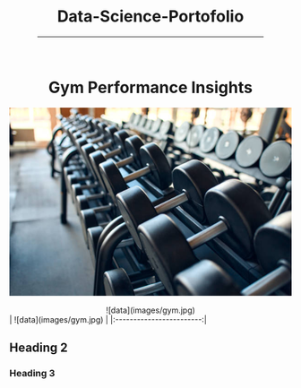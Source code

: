 <div align="center">
    <h1>Data-Science-Portofolio</h1>
</div>
<hr style="width: 80%; margin: auto;">
<br>
<br>

<div align="center">
     <h1>Gym Performance Insights</h1>
</div>

![data](images/gym.jpg)

<div align="center">
  ![data](images/gym.jpg)
</div>
| ![data](images/gym.jpg) |
|:------------------------:|


## Heading 2

### Heading 3
